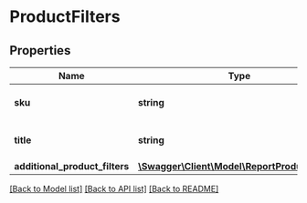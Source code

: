 # ProductFilters

## Properties
Name | Type | Description | Notes
------------ | ------------- | ------------- | -------------
**sku** | **string** | The product sku filter | [optional] 
**title** | **string** | The product title filter | [optional] 
**additional_product_filters** | [**\Swagger\Client\Model\ReportProductFilter[]**](ReportProductFilter.md) |  | [optional] 

[[Back to Model list]](../README.md#documentation-for-models) [[Back to API list]](../README.md#documentation-for-api-endpoints) [[Back to README]](../README.md)


